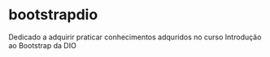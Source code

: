 # bootstrapdio
Dedicado a adquirir praticar conhecimentos adquridos no curso Introdução ao Bootstrap da DIO
